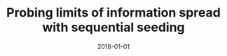 ---
# Documentation: https://wowchemy.com/docs/managing-content/

title: Probing limits of information spread with sequential seeding
subtitle: ''
summary: ''
authors:
- Jarosław A. Jankowski
- Bolesław Szymański
- kazienko
- Radosław W. Michalski
- brodka
tags: []
categories: []
date: '2018-01-01'
lastmod: 2022-10-07T05:02:40Z
featured: false
draft: false

# Featured image
# To use, add an image named `featured.jpg/png` to your page's folder.
# Focal points: Smart, Center, TopLeft, Top, TopRight, Left, Right, BottomLeft, Bottom, BottomRight.
image:
  caption: ''
  focal_point: ''
  preview_only: false

# Projects (optional).
#   Associate this post with one or more of your projects.
#   Simply enter your project's folder or file name without extension.
#   E.g. `projects = ["internal-project"]` references `content/project/deep-learning/index.md`.
#   Otherwise, set `projects = []`.
projects: []
publishDate: '2022-10-07T05:02:39.075631Z'
publication_types:
- '2'
abstract: ''
publication: '*Scientific Reports*'
doi: 10.1038/s41598-018-32081-2
---